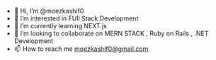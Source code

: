 - 👋 Hi, I’m @moezkashif0
- 👀 I’m interested in FUll Stack Development
- 🌱 I’m currently learning NEXT.js 
- 💞️ I’m looking to collaborate on MERN STACK , Ruby on Rails , .NET Development
- 📫 How to reach me moezkashif0@gmail.com

<!---
moezkashif0/moezkashif0 is a ✨ special ✨ repository because its `README.md` (this file) appears on your GitHub profile.
You can click the Preview link to take a look at your changes.
--->
